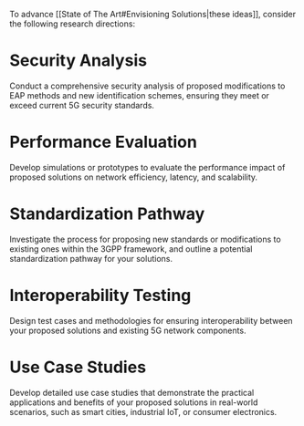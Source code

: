 To advance [[State of The Art#Envisioning Solutions|these ideas]], consider the following research directions:
# Security Analysis
Conduct a comprehensive security analysis of proposed modifications to EAP methods and new identification schemes, ensuring they meet or exceed current 5G security standards.
# Performance Evaluation
Develop simulations or prototypes to evaluate the performance impact of proposed solutions on network efficiency, latency, and scalability.
# Standardization Pathway
Investigate the process for proposing new standards or modifications to existing ones within the 3GPP framework, and outline a potential standardization pathway for your solutions.
# Interoperability Testing
Design test cases and methodologies for ensuring interoperability between your proposed solutions and existing 5G network components.
# Use Case Studies
Develop detailed use case studies that demonstrate the practical applications and benefits of your proposed solutions in real-world scenarios, such as smart cities, industrial IoT, or consumer electronics.